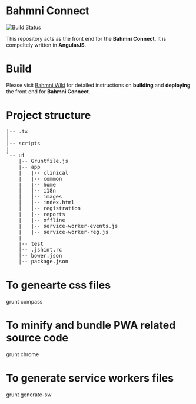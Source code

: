 # Bahmni Connect

[![Build Status](https://travis-ci.org/Bahmni/openmrs-module-bahmniapps.svg?branch=master)](https://travis-ci.org/Bahmni/openmrs-module-bahmniapps)

This repository acts as the front end for the **Bahmni Connect**. It is compeltely written in **AngularJS**.


# Build

Please visit [Bahmni Wiki](https://bahmni.atlassian.net/wiki/spaces/BAH/pages/46432277/Bahmni+Connect+development) for detailed instructions on **building** and **deploying** the front end for **Bahmni Connect**.

# Project structure

<pre>
|-- .tx
|   
|-- scripts
|	
`-- ui
    |-- Gruntfile.js
    |-- app
    |   |-- clinical
    |   |-- common
    |   |-- home
    |	|-- i18n
    |   |-- images
    |   |-- index.html
    |   |-- registration
    |   |-- reports
    |   |-- offline
    |   |-- service-worker-events.js
    |   |-- service-worker-reg.js
    |
    |-- test
    |-- .jshint.rc
    |-- bower.json
    |-- package.json
</pre>

# To genearte css files
grunt compass
# To minify and bundle PWA related source code
grunt chrome
# To generate service workers files
grunt generate-sw